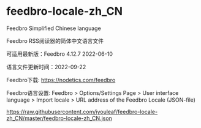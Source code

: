 # feedbro-locale-zh_CN
Feedbro Simplified Chinese language

Feedbro RSS阅读器的简体中文语言文件

可适用最新版：Feedbro 4.12.7 2022-06-10

语言文件更新时间：2022-09-22

Feedbro下载: https://nodetics.com/feedbro

Feedbro语言设置: Feedbro > Options/Settings Page > User interface language > Import locale > URL address of the Feedbro Locale (JSON-file)

https://raw.githubusercontent.com/iyouleaf/feedbro-locale-zh_CN/master/feedbro-locale-zh_CN.json
